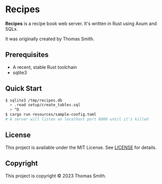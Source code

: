 # Recipes
**Recipes** is a recipe book web server. It's written in Rust using Axum and
SQLx.

It was originally created by Thomas Smith.

## Prerequisites
- A recent, stable Rust toolchain
- sqlite3

## Quick Start
```sh
$ sqlite3 /tmp/recipes.db
  > .read setup/create_tables.sql
  > ^D
$ cargo run resources/sample-config.toml
# A server will listen on localhost port 8000 until it's killed
```

## License
This project is available under the MIT License. See [LICENSE](./LICENSE) for
details.

## Copyright
This project is copyright © 2023 Thomas Smith.
